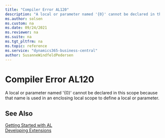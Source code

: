 ```yaml
---
title: "Compiler Error AL120"
description: "A local or parameter named '{0}' cannot be declared in this scope because that name is used in an enclosing local scope to define a local or parameter."
ms.author: solsen
ms.custom: na
ms.date: 09/24/2021
ms.reviewer: na
ms.suite: na
ms.tgt_pltfrm: na
ms.topic: reference
ms.service: "dynamics365-business-central"
author: SusanneWindfeldPedersen
---
```

[//]: # (START>DO_NOT_EDIT)
[//]: # (IMPORTANT:Do not edit any of the content between here and the END>DO_NOT_EDIT.)
[//]: # (Any modifications should be made in the .xml files in the ModernDev repo.)
# Compiler Error AL120
A local or parameter named '{0}' cannot be declared in this scope because that name is used in an enclosing local scope to define a local or parameter.


[//]: # (IMPORTANT: END>DO_NOT_EDIT)
## See Also  
[Getting Started with AL](../devenv-get-started.md)  
[Developing Extensions](../devenv-dev-overview.md)  